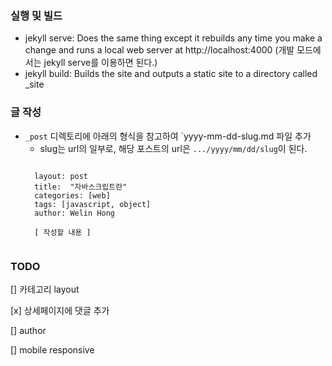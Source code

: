 ### 실행 및 빌드
- jekyll serve: Does the same thing except it rebuilds any time you make a change and runs a local web server at http://localhost:4000
(개발 모드에서는 jekyll serve를 이용하면 된다.)
- jekyll build: Builds the site and outputs a static site to a directory called _site


### 글 작성
- `_post` 디렉토리에 아래의 형식을 참고하여 `yyyy-mm-dd-slug.md 파일 추가
    - slug는 url의 일부로, 해당 포스트의 url은 `.../yyyy/mm/dd/slug`이 된다.
    <pre><code>
    layout: post
    title:  "자바스크립트란"
    categories: [web]
    tags: [javascript, object]
    author: Welin Hong
    
    [ 작성할 내용 ]
    </code></pre>

### TODO
[] 카테고리 layout

[x] 상세페이지에 댓글 추가

[] author

[] mobile responsive
